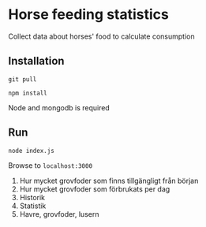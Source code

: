 # Horse feeding statistics
Collect data about horses' food to calculate consumption

## Installation
`git pull`

`npm install`

Node and mongodb is required

## Run
`node index.js`

Browse to `localhost:3000`


1. Hur mycket grovfoder som finns tillgängligt från början
2. Hur mycket grovfoder som förbrukats per dag
3. Historik
4. Statistik
5. Havre, grovfoder, lusern
